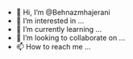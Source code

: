 - 👋 Hi, I’m @Behnazmhajerani
- 👀 I’m interested in ...
- 🌱 I’m currently learning ...
- 💞️ I’m looking to collaborate on ...
- 📫 How to reach me ...

<!---
Behnazmhajerani/Behnazmhajerani is a ✨ special ✨ repository because its `README.md` (this file) appears on your GitHub profile.
You can click the Preview link to take a look at your changes.
--->
